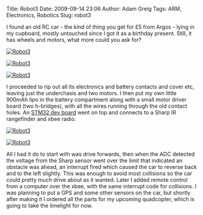 Title: Robot3
Date: 2009-09-14 23:06
Author: Adam Greig
Tags: ARM, Electronics, Robotics
Slug: robot3

I found an old RC car - the kind of thing you get for £5 from Argos -
lying in my cupboard, mostly untouched since I got it as a birthday
present. Still, it has wheels and motors, what more could you ask for?

<a href="http://www.flickr.com/photos/randomskk/3921235172/" title="Robot3"><img src="http://farm3.staticflickr.com/2652/3921235172_3326989fcb_z.jpg" alt="Robot3" /></a>

<a href="http://www.flickr.com/photos/randomskk/3920452383/" title="Robot3"><img src="http://farm3.staticflickr.com/2462/3920452383_112d28ddd1_z.jpg" alt="Robot3" /></a>

<a href="http://www.flickr.com/photos/randomskk/3920461549/" title="Robot3"><img src="http://farm3.staticflickr.com/2485/3920461549_32a8ff6ed6_z.jpg" alt="Robot3" /></a>

I proceeded to rip out all its electronics and battery contacts and
cover etc, leaving just the underchasis and two motors. I then put my
own little 900mAh lipo in the battery compartment along with a small
motor driver board (two h-bridges), with all the wires running through
the old contact holes. An [STM32 dev board][] went on top and connects
to a Sharp IR rangefinder and xbee radio.

<a href="http://www.flickr.com/photos/randomskk/3920454819/" title="Robot3"><img src="http://farm3.staticflickr.com/2526/3920454819_320a67983d_z.jpg" alt="Robot3" /></a>

<a href="http://www.flickr.com/photos/randomskk/3921243428/" title="Robot3"><img src="http://farm3.staticflickr.com/2608/3921243428_56a2e574c7_z.jpg" alt="Robot3" /></a>

All I had it do to start with was drive forwards, then when the ADC
detected the voltage from the Sharp sensor went over the limit that
indicated an obstacle was ahead, an interrupt fired which caused the car
to reverse back and to the left slightly. This was enough to avoid most
collisions so the car could pretty much drive about as it wanted. Later
I added remote control from a computer over the xbee, with the same
interrupt code for collisions. I was planning to put a GPS and some
other sensors on the car, but shortly after making it I ordered all the
parts for my upcoming quadcopter, which is going to take the limelight
for now.

<object width="425" height="344"><param name="movie" value="http://www.youtube.com/v/itKJRsRtrY8&amp;hl=en&amp;fs=1&amp;"></param><param name="allowFullScreen" value="true"></param><param name="allowscriptaccess" value="always"></param><embed src="http://www.youtube.com/v/itKJRsRtrY8&amp;hl=en&amp;fs=1&amp;" type="application/x-shockwave-flash" allowscriptaccess="always" allowfullscreen="true" width="425" height="344"></embed></object>

  [STM32 dev board]: http://negativeacknowledge.com/2009/09/stm32-prototyping-boards/
